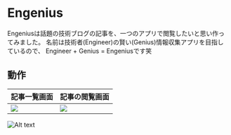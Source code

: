 # Engenius
Engeniusは話題の技術ブログの記事を、一つのアプリで閲覧したいと思い作ってみました。
名前は技術者(Engineer)の賢い(Genius)情報収集アプリを目指しているので、
Engineer + Genius = Engeniusです笑

## 動作
|記事一覧画面|記事の閲覧画面|
|---|---|
|![](https://cloud.githubusercontent.com/assets/12871716/24652243/158b83ea-196c-11e7-839a-c3b578c7030d.png)|![](https://cloud.githubusercontent.com/assets/12871716/24652240/1297fcd6-196c-11e7-99e2-893abd8c3cad.png)|

![Alt text](https://cloud.githubusercontent.com/assets/12871716/24652125/8ebf3cd0-196b-11e7-9beb-bc92eaf25cdb.gif "動作画面")

